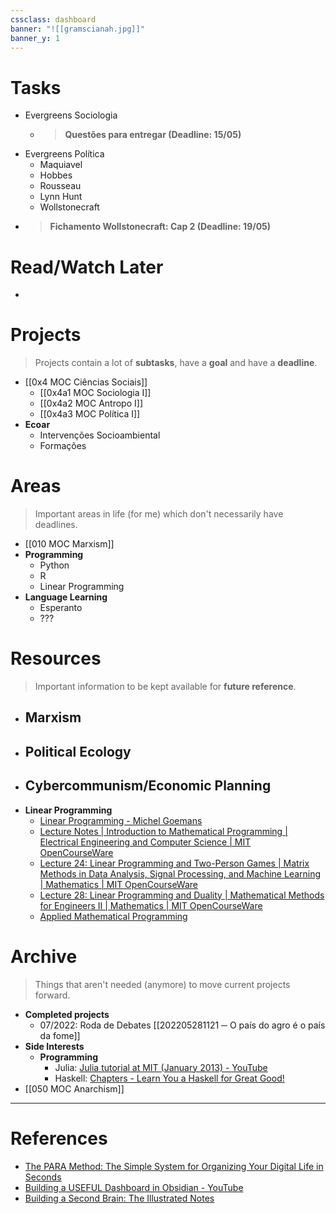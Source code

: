 ```yaml
---
cssclass: dashboard
banner: "![[gramscianah.jpg]]"
banner_y: 1
---
```

# Tasks
- Evergreens Sociologia
	- > **Questões para entregar (Deadline: 15/05)**
- Evergreens Política
	- Maquiavel
	- Hobbes
	- Rousseau
	- Lynn Hunt
	- Wollstonecraft
- > **Fichamento Wollstonecraft: Cap 2 (Deadline: 19/05)**

# Read/Watch Later
- 

# Projects
> Projects contain a lot of **subtasks**, have a **goal** and have a **deadline**.
- [[0x4 MOC Ciências Sociais]]
	- [[0x4a1 MOC Sociologia I]]
	- [[0x4a2 MOC Antropo I]]
	- [[0x4a3 MOC Política I]]
- **Ecoar**
	- Intervenções Socioambiental
	- Formações


# Areas
> Important areas in life (for me) which don't necessarily have deadlines.
- [[010 MOC Marxism]]
- **Programming**
	- Python
	- R
	- Linear Programming
- **Language Learning**
	- Esperanto
	- ???


# Resources
> Important information to be kept available for **future reference**.
- **Marxism**
	- 
- **Political Ecology**
	- 
- **Cybercommunism/Economic Planning**
	- 
- **Linear Programming**
	- [Linear Programming - Michel Goemans](https://math.mit.edu/~goemans/18310S15/lpnotes310.pdf)
	- [Lecture Notes | Introduction to Mathematical Programming | Electrical Engineering and Computer Science | MIT OpenCourseWare](https://ocw.mit.edu/courses/6-251j-introduction-to-mathematical-programming-fall-2009/pages/lecture-notes/)
	- [Lecture 24: Linear Programming and Two-Person Games | Matrix Methods in Data Analysis, Signal Processing, and Machine Learning | Mathematics | MIT OpenCourseWare](https://ocw.mit.edu/courses/18-065-matrix-methods-in-data-analysis-signal-processing-and-machine-learning-spring-2018/resources/lecture-24-linear-programming-and-two-person-games/)
	- [Lecture 28: Linear Programming and Duality | Mathematical Methods for Engineers II | Mathematics | MIT OpenCourseWare](https://ocw.mit.edu/courses/18-086-mathematical-methods-for-engineers-ii-spring-2006/resources/lecture-28-linear-programming-and-duality/)
	- [Applied Mathematical Programming](https://web.mit.edu/15.053/www/AMP.htm)

# Archive
> Things that aren't needed (anymore) to move current projects forward.
- **Completed projects**
	- 07/2022: Roda de Debates [[202205281121 ─ O país do agro é o país da fome]]
- **Side Interests**
	- **Programming**
		- Julia: [Julia tutorial at MIT (January 2013) - YouTube](https://www.youtube.com/playlist?list=PLP8iPy9hna6Si2sjMkrPY-wt2mEouZgaZ)
		- Haskell: [Chapters - Learn You a Haskell for Great Good!](http://learnyouahaskell.com/chapters)
- [[050 MOC Anarchism]]


---
# References
- [The PARA Method: The Simple System for Organizing Your Digital Life in Seconds](https://fortelabs.com/blog/para/)
- [Building a USEFUL Dashboard in Obsidian - YouTube](https://www.youtube.com/watch?v=AatZl1Z_n-g)
- [Building a Second Brain: The Illustrated Notes](https://maggieappleton.com/basb)